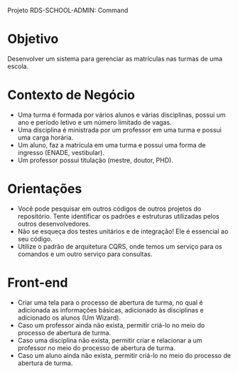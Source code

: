 Projeto RDS-SCHOOL-ADMIN: Command

# Objetivo

Desenvolver um sistema para gerenciar as matrículas nas turmas de uma escola. 

# Contexto de Negócio

- Uma turma é formada por vários alunos e várias disciplinas, possui um ano e período letivo e um número limitado de vagas. 
- Uma disciplina é ministrada por um professor em uma turma e possui uma carga horária. 
- Um aluno, faz a matrícula em uma turma e possui uma forma de ingresso (ENADE, vestibular).
- Um professor possui titulação (mestre, doutor, PHD).

# Orientações

- Você pode pesquisar em outros códigos de outros projetos do repositório. Tente identificar os padrões e estruturas utilizadas pelos outros desenvolvedores. 
- Não se esqueça dos testes unitários e de integração! Ele é essencial ao seu código.
- Utilize o padrão de arquitetura CQRS, onde temos um serviço para os comandos e um outro serviço para consultas. 

# Front-end

- Criar uma tela para o processo de abertura de turma, no qual é adicionada as informações básicas, adicionado às disciplinas e adicionado os alunos (Um Wizard). 
- Caso um professor ainda não exista, permitir criá-lo no meio do processo de abertura de turma. 
- Caso uma disciplina não exista, permitir criar e relacionar a um professor no meio do processo de abertura de turma. 
- Caso um aluno ainda não exista, permitir criá-lo no meio do processo de abertura de turma. 
